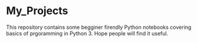 # My_Projects
This repository contains some begginer firendly Python notebooks covering basics of prgoramming in Python 3. Hope people will find it useful. 
